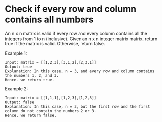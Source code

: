 # Check if every row and column contains all numbers

An n x n matrix is valid if every row and every column contains all the integers from 1 to n (inclusive).
Given an n x n integer matrix matrix, return true if the matrix is valid. Otherwise, return false.
 

Example 1:

```
Input: matrix = [[1,2,3],[3,1,2],[2,3,1]]
Output: true
Explanation: In this case, n = 3, and every row and column contains the numbers 1, 2, and 3.
Hence, we return true.
```

Example 2:

````
Input: matrix = [[1,1,1],[1,2,3],[1,2,3]]
Output: false
Explanation: In this case, n = 3, but the first row and the first column do not contain the numbers 2 or 3.
Hence, we return false.
````